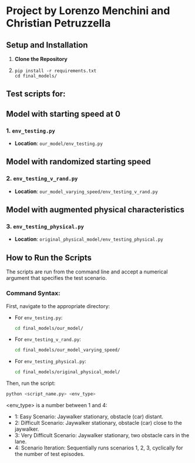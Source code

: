 # Project by Lorenzo Menchini and Christian Petruzzella

## Setup and Installation

1.  **Clone the Repository**

2.  ```
    pip install -r requirements.txt
    cd final_models/
    ```

## Test scripts for:

## Model with starting speed at 0
### 1. `env_testing.py`
* **Location**: `our_model/env_testing.py`

## Model with randomized starting speed
### 2. `env_testing_v_rand.py`
* **Location**: `our_model_varying_speed/env_testing_v_rand.py`

## Model with augmented physical characteristics
### 3. `env_testing_physical.py`
* **Location**: `original_physical_model/env_testing_physical.py`

## How to Run the Scripts

The scripts are run from the command line and accept a numerical argument that specifies the test scenario.

### Command Syntax:

First, navigate to the appropriate directory:

* For `env_testing.py`:
    ```bash
    cd final_models/our_model/
    ```
* For `env_testing_v_rand.py`:
    ```bash
    cd final_models/our_model_varying_speed/
    ```
* For `env_testing_physical.py`:
    ```bash
    cd final_models/original_physical_model/
    ```

Then, run the script:
```bash
python <script_name.py> <env_type>
```

<env_type> is a number between 1 and 4:
* 1: Easy Scenario: Jaywalker stationary, obstacle (car) distant.
* 2: Difficult Scenario: Jaywalker stationary, obstacle (car) close to the jaywalker.
* 3: Very Difficult Scenario: Jaywalker stationary, two obstacle cars in the lane.
* 4: Scenario Iteration: Sequentially runs scenarios 1, 2, 3, cyclically for the number of test episodes.
